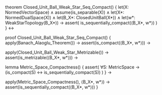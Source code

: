 theorem Closed_Unit_Ball_Weak_Star_Seq_Compact() {
  let(X: NormedVectorSpace) ∧
  assume(is_separable(X)) ∧
  let(X*: NormedDualSpace(X)) ∧
  let(B_X*: ClosedUnitBall(X*)) ∧
  let(w*: WeakStarTopology(B_X*)) →
  assert(
    is_sequentially_compact(⟨B_X*, w*⟩)
  )
} ↔

proof Closed_Unit_Ball_Weak_Star_Seq_Compact() {
  apply(Banach_Alaoglu_Theorem()) →
  assert(is_compact(⟨B_X*, w*⟩)) →
  
  apply(Closed_Unit_Ball_Weak_Star_Metrizable()) →
  assert(is_metrizable(⟨B_X*, w*⟩)) →
  
  lemma Metric_Space_Compactness() {
    assert(
      ∀S: MetricSpace →
      (is_compact(S) ↔ is_sequentially_compact(S))
    )
  } →
  
  apply(Metric_Space_Compactness(), ⟨B_X*, w*⟩) →
  assert(is_sequentially_compact(⟨B_X*, w*⟩))
}